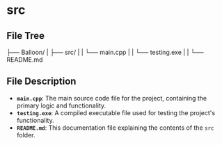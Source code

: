 
# src

## File Tree
├── Balloon/
|   ├── src/
|   |   └── main.cpp
|   |   └── testing.exe
|   |   └── README.md

## File Description
- **`main.cpp`**: The main source code file for the project, containing the primary logic and functionality.
- **`testing.exe`**: A compiled executable file used for testing the project's functionality.
- **`README.md`**: This documentation file explaining the contents of the `src` folder.
